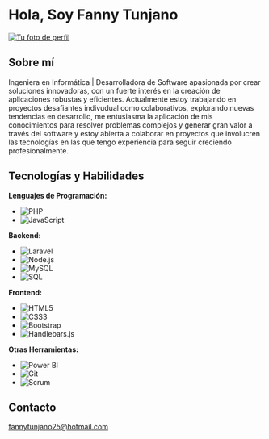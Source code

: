 # Hola, Soy Fanny Tunjano
[![Tu foto de perfil](https://avatars.githubusercontent.com/u/130177891?v=4&size=128)](https://github.com/Fanny052023)
## Sobre mí
Ingeniera en Informática | Desarrolladora de Software apasionada por crear soluciones innovadoras, con un fuerte interés en la creación de aplicaciones robustas y eficientes. Actualmente estoy trabajando en proyectos desafiantes indivudual como colaborativos, explorando nuevas tendencias en desarrollo, me entusiasma la aplicación de mis conocimientos para resolver problemas complejos y generar gran valor a través del software y estoy abierta a colaborar en proyectos que involucren las tecnologías en las que tengo experiencia para seguir creciendo profesionalmente.

## Tecnologías y Habilidades

**Lenguajes de Programación:**
* <img src="https://img.shields.io/badge/PHP-777BB4?style=for-the-badge&logo=php&logoColor=white" alt="PHP">
* <img src="https://img.shields.io/badge/JavaScript-F7DF1E?style=for-the-badge&logo=javascript&logoColor=black" alt="JavaScript">

**Backend:**
* <img src="https://img.shields.io/badge/Laravel-FF2D20?style=for-the-badge&logo=laravel&logoColor=white" alt="Laravel">
* <img src="https://img.shields.io/badge/Node.js-339933?style=for-the-badge&logo=nodedotjs&logoColor=white" alt="Node.js">
* <img src="https://img.shields.io/badge/MySQL-4479A1?style=for-the-badge&logo=mysql&logoColor=white" alt="MySQL">
* <img src="https://img.shields.io/badge/SQL-4479A1?style=for-the-badge&logo=mysql&logoColor=white" alt="SQL">

**Frontend:**
* <img src="https://img.shields.io/badge/HTML5-E34F26?style=for-the-badge&logo=html5&logoColor=white" alt="HTML5">
* <img src="https://img.shields.io/badge/CSS3-1572B6?style=for-the-badge&logo=css3&logoColor=white" alt="CSS3">
* <img src="https://img.shields.io/badge/Bootstrap-563D7C?style=for-the-badge&logo=bootstrap&logoColor=white" alt="Bootstrap">
* <img src="https://img.shields.io/badge/Handlebars.js-f0772b?style=for-the-badge&logo=handlebarsdotjs&logoColor=white" alt="Handlebars.js">

**Otras Herramientas:**
* <img src="https://img.shields.io/badge/Power_BI-F2C811?style=for-the-badge&logo=powerbi&logoColor=white" alt="Power BI">
* <img src="https://img.shields.io/badge/Git-F05032?style=for-the-badge&logo=git&logoColor=white" alt="Git">
* <img src="https://img.shields.io/badge/Scrum-672BA6?style=for-the-badge&logo=scrum&logoColor=white" alt="Scrum">

## Contacto

<a href="mailto:fannytunjano25@hotmail.com">fannytunjano25@hotmail.com</a>

 
